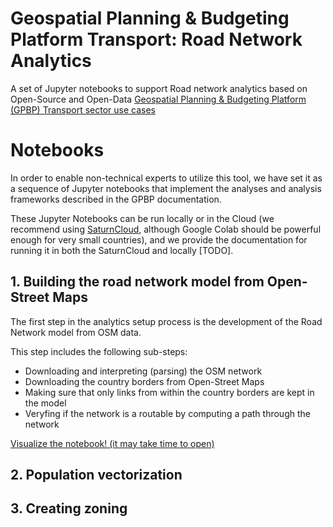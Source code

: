 # Geospatial Planning & Budgeting Platform Transport: Road Network Analytics

A set of Jupyter notebooks to support Road network analytics based on Open-Source and Open-Data
[Geospatial Planning & Budgeting Platform (GPBP) Transport sector use cases](https://docs.google.com/document/d/1AugI7_AiD2v-ES_actmseHsFMmi-oMdLxGF2YAcv5XY)

# Notebooks

In order to enable non-technical experts to utilize this tool, we have set it as a sequence of Jupyter notebooks that 
implement the analyses and analysis frameworks described in the GPBP documentation.

These Jupyter Notebooks can be run locally or in the Cloud (we recommend using [SaturnCloud](https://saturncloud.io/), 
although Google Colab should be powerful enough for very small countries), and we provide the documentation for running it
in both the SaturnCloud and locally [TODO].

## 1. Building the road network model from Open-Street Maps

The first step in the analytics setup process is the development of the Road Network model from OSM data. 

This step includes the following sub-steps:

* Downloading and interpreting (parsing) the OSM network
* Downloading the country borders from Open-Street Maps
* Making sure that only links from within the country borders are kept in the model
* Veryfing if the network is a routable by computing a path through the network

[Visualize the notebook! (it may take time to open)](https://nbviewer.org/github/pedrocamargo/road_analytics/blob/main/notebooks/1.Build_model_from_OSM.ipynb)


## 2. Population vectorization


## 3. Creating zoning